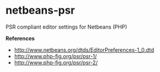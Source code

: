# netbeans-psr
PSR compliant editor settings for Netbeans (PHP)

**References**

* http://www.netbeans.org/dtds/EditorPreferences-1_0.dtd
* http://www.php-fig.org/psr/psr-1/
* http://www.php-fig.org/psr/psr-2/
